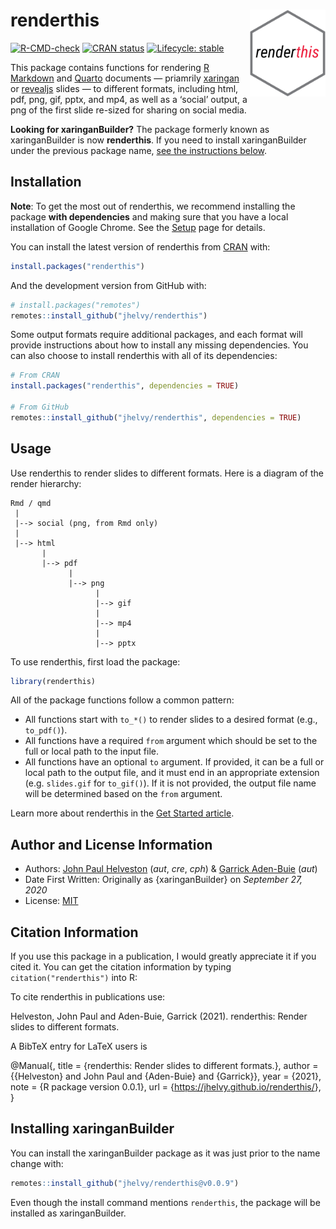 
<!-- README.md is generated from README.Rmd. Please edit that file -->

# renderthis <a href='https://jhelvy.github.io/renderthis/'><img src='man/figures/logo.png' align="right" height="139" /></a>

<!-- badges: start -->

[![R-CMD-check](https://github.com/jhelvy/renderthis/workflows/R-CMD-check/badge.svg)](https://github.com/jhelvy/renderthis/actions)
[![CRAN
status](https://www.r-pkg.org/badges/version/renderthis)](https://CRAN.R-project.org/package=renderthis)
[![Lifecycle:
stable](https://lifecycle.r-lib.org/articles/figures/lifecycle-stable.svg)](https://lifecycle.r-lib.org/articles/stages.html#stable)
<!-- badges: end -->

This package contains functions for rendering [R
Markdown](https://rmarkdown.rstudio.com) and
[Quarto](https://quarto.org) documents — priamrily
[xaringan](https://slides.yihui.org/xaringan/) or
[revealjs](https://quarto.org/docs/presentations/revealjs/) slides — to
different formats, including html, pdf, png, gif, pptx, and mp4, as well
as a ‘social’ output, a png of the first slide re-sized for sharing on
social media.

**Looking for xaringanBuilder?** The package formerly known as
xaringanBuilder is now **renderthis**. If you need to install
xaringanBuilder under the previous package name, [see the instructions
below](#installing-xaringanbuilder).

## Installation

**Note**: To get the most out of renderthis, we recommend installing the
package **with dependencies** and making sure that you have a local
installation of Google Chrome. See the
[Setup](https://jhelvy.github.io/renderthis/articles/renderthis-setup.html)
page for details.

You can install the latest version of renderthis from
[CRAN](https://cran.r-project.org/) with:

``` r
install.packages("renderthis")
```

And the development version from GitHub with:

``` r
# install.packages("remotes")
remotes::install_github("jhelvy/renderthis")
```

Some output formats require additional packages, and each format will
provide instructions about how to install any missing dependencies. You
can also choose to install renderthis with all of its dependencies:

``` r
# From CRAN
install.packages("renderthis", dependencies = TRUE)

# From GitHub
remotes::install_github("jhelvy/renderthis", dependencies = TRUE)
```

## Usage

Use renderthis to render slides to different formats. Here is a diagram
of the render hierarchy:

    Rmd / qmd
     |
     |--> social (png, from Rmd only)
     |
     |--> html
           |
           |--> pdf
                 |
                 |--> png
                       |
                       |--> gif
                       |
                       |--> mp4
                       |
                       |--> pptx

To use renderthis, first load the package:

``` r
library(renderthis)
```

All of the package functions follow a common pattern:

-   All functions start with `to_*()` to render slides to a desired
    format (e.g., `to_pdf()`).
-   All functions have a required `from` argument which should be set to
    the full or local path to the input file.
-   All functions have an optional `to` argument. If provided, it can be
    a full or local path to the output file, and it must end in an
    appropriate extension (e.g. `slides.gif` for `to_gif()`). If it is
    not provided, the output file name will be determined based on the
    `from` argument.

Learn more about renderthis in the [Get Started
article](https://jhelvy.github.io/renderthis/articles/renderthis.html).

## Author and License Information

-   Authors: [John Paul Helveston](https://www.jhelvy.com/) (*aut*,
    *cre*, *cph*) & [Garrick
    Aden-Buie](https://www.garrickadenbuie.com/) (*aut*)
-   Date First Written: Originally as {xaringanBuilder} on *September
    27, 2020*
-   License:
    [MIT](https://github.com/jhelvy/renderthis/blob/master/LICENSE.md)

## Citation Information

If you use this package in a publication, I would greatly appreciate it
if you cited it. You can get the citation information by typing
`citation("renderthis")` into R:

To cite renderthis in publications use:

Helveston, John Paul and Aden-Buie, Garrick (2021). renderthis: Render
slides to different formats.

A BibTeX entry for LaTeX users is

@Manual{, title = {renderthis: Render slides to different formats.},
author = {{Helveston} and John Paul and {Aden-Buie} and {Garrick}}, year
= {2021}, note = {R package version 0.0.1}, url =
{<https://jhelvy.github.io/renderthis/>}, }

## Installing xaringanBuilder

You can install the xaringanBuilder package as it was just prior to the
name change with:

``` r
remotes::install_github("jhelvy/renderthis@v0.0.9")
```

Even though the install command mentions `renderthis`, the package will
be installed as xaringanBuilder.
